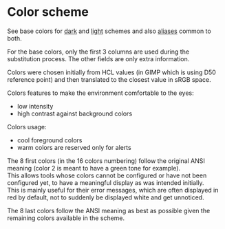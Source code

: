 # Color scheme

See base colors for [dark](config/colors/base_dark)
and [light](config/colors/base_light) schemes
and also [aliases](config/colors/aliases) common to both.

For the base colors, only the first 3 columns are used during the
substitution process. The other fields are only extra information.

Colors were chosen initially from HCL values
(in GIMP which is using D50 reference point)
and then translated to the closest value in sRGB space.

Colors features to make the environment comfortable to the eyes:
- low intensity
- high contrast against background colors

Colors usage:
- cool foreground colors
- warm colors are reserved only for alerts

The 8 first colors (in the 16 colors numbering) follow the original
ANSI meaning (color 2 is meant to have a green tone for example).  
This allows tools whose colors cannot be configured or have not been
configured yet, to have a meaningful display as was intended initially.  
This is mainly useful for their error messages, which are often displayed in
red by default, not to suddenly be displayed white and get unnoticed.

The 8 last colors follow the ANSI meaning as best as possible
given the remaining colors available in the scheme.
